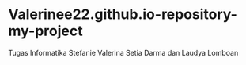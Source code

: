 # Valerinee22.github.io-repository-my-project
Tugas Informatika Stefanie Valerina Setia Darma dan Laudya Lomboan
